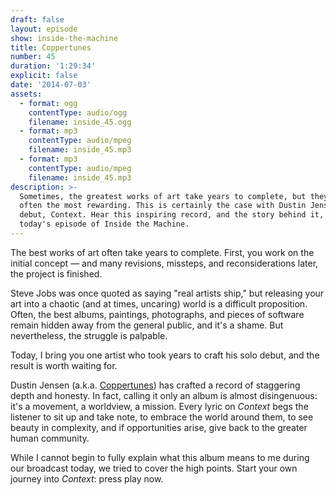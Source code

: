 ```yaml
---
draft: false
layout: episode
show: inside-the-machine
title: Coppertunes
number: 45
duration: '1:29:34'
explicit: false
date: '2014-07-03'
assets:
  - format: ogg
    contentType: audio/ogg
    filename: inside_45.ogg
  - format: mp3
    contentType: audio/mpeg
    filename: inside_45.mp3
  - format: mp3
    contentType: audio/mpeg
    filename: inside_45.mp3
description: >-
  Sometimes, the greatest works of art take years to complete, but they're also
  often the most rewarding. This is certainly the case with Dustin Jensen's solo
  debut, Context. Hear this inspiring record, and the story behind it, on
  today's episode of Inside the Machine.
---
```

The best works of art often take years to complete. First, you work on the initial concept &mdash; and many revisions, missteps, and reconsiderations later, the project is finished. 

Steve Jobs was once quoted as saying "real artists ship," but releasing your art into a chaotic (and at times, uncaring) world is a difficult proposition. Often, the best albums, paintings, photographs, and pieces of software remain hidden away from the general public, and it's a shame. But nevertheless, the struggle is palpable.

Today, I bring you one artist who took years to craft his solo debut, and the result is worth waiting for.

Dustin Jensen (a.k.a. [Coppertunes](http://coppertunes.com)) has crafted a record of staggering depth and honesty. In fact, calling it only an album is almost disingenuous: it's a movement, a worldview, a mission. Every lyric on *Context* begs the listener to sit up and take note, to embrace the world around them, to see beauty in complexity, and if opportunities arise, give back to the greater human community.

While I cannot begin to fully explain what this album means to me during our broadcast today, we tried to cover the high points. Start your own journey into *Context*: press play now.